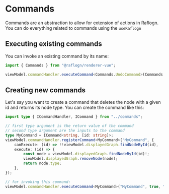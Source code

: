 # Commands

Commands are an abstraction to allow for extension of actions in Raflogn. You can do everything related to commands using the <ApiLink type="interfaces" module="@raflogn/renderer-vue" name="ICommandHandler"><code>useRaflogn</code></ApiLink>

## Executing existing commands

You can invoke an existing command by its name:

```ts
import { Commands } from "@raflogn/renderer-vue";

viewModel.commandHandler.executeCommand<Commands.UndoCommand>(Commands.UNDO_COMMAND);
```

## Creating new commands

Let's say you want to create a command that deletes the node with a given id and returns its node type. You can create the command like this:

```ts
import type { ICommandHandler, ICommand } from "../commands";

// first type argument is the return value of the command
// second type argument are the inputs to the command
type MyCommand = ICommand<string, [id: string]>;
viewModel.commandHandler.registerCommand<MyCommand>("MyCommand", {
    canExecute: (id) => !!viewModel.displayedGraph.findNodeById(id),
    execute: (id) => {
        const node = viewModel.displayedGraph.findNodeById(id)!;
        viewModel.displayedGraph.removeNode(node);
        return node.type;
    },
});

// for invoking this command:
viewModel.commandHandler.executeCommand<MyCommand>("MyCommand", true, "myNodeId");
```
